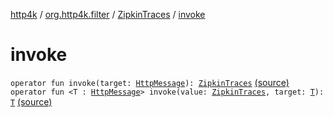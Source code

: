 [http4k](../../index.md) / [org.http4k.filter](../index.md) / [ZipkinTraces](index.md) / [invoke](./invoke.md)

# invoke

`operator fun invoke(target: `[`HttpMessage`](../../org.http4k.core/-http-message/index.md)`): `[`ZipkinTraces`](index.md) [(source)](https://github.com/http4k/http4k/blob/master/http4k-core/src/main/kotlin/org/http4k/filter/ZipkinTraces.kt#L71)
`operator fun <T : `[`HttpMessage`](../../org.http4k.core/-http-message/index.md)`> invoke(value: `[`ZipkinTraces`](index.md)`, target: `[`T`](invoke.md#T)`): `[`T`](invoke.md#T) [(source)](https://github.com/http4k/http4k/blob/master/http4k-core/src/main/kotlin/org/http4k/filter/ZipkinTraces.kt#L72)